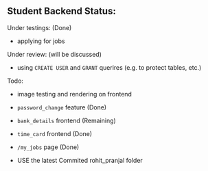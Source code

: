 ## Student Backend Status:

Under testings: (Done)
- applying for jobs

Under review:  (will be discussed)
- using `CREATE USER` and `GRANT` querires (e.g. to protect tables, etc.)

Todo:
- image testing and rendering on frontend
- `password_change` feature (Done)
- `bank_details` frontend (Remaining)
- `time_card` frontend (Done)
- `/my_jobs` page   (Done)

- USE the latest Commited rohit_pranjal folder
